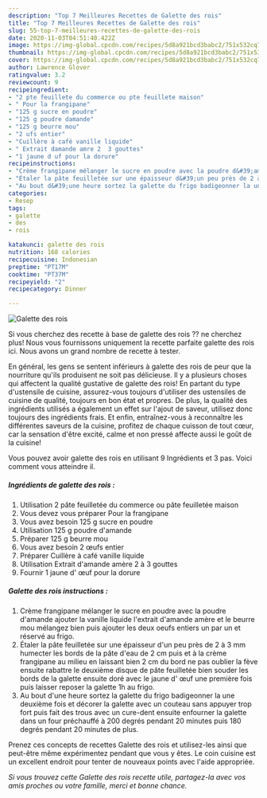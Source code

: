 ```yaml
---
description: "Top 7 Meilleures Recettes de Galette des rois"
title: "Top 7 Meilleures Recettes de Galette des rois"
slug: 55-top-7-meilleures-recettes-de-galette-des-rois
date: 2020-11-03T04:51:40.422Z
image: https://img-global.cpcdn.com/recipes/5d8a921bcd3babc2/751x532cq70/galette-des-rois-photo-principale-de-la-recette.jpg
thumbnail: https://img-global.cpcdn.com/recipes/5d8a921bcd3babc2/751x532cq70/galette-des-rois-photo-principale-de-la-recette.jpg
cover: https://img-global.cpcdn.com/recipes/5d8a921bcd3babc2/751x532cq70/galette-des-rois-photo-principale-de-la-recette.jpg
author: Lawrence Glover
ratingvalue: 3.2
reviewcount: 9
recipeingredient:
- "2 pte feuillete du commerce ou pte feuillete maison"
- " Pour la frangipane"
- "125 g sucre en poudre"
- "125 g poudre damande"
- "125 g beurre mou"
- "2 ufs entier"
- "Cuillère à café vanille liquide"
- " Extrait damande amre 2  3 gouttes"
- "1 jaune d uf pour la dorure"
recipeinstructions:
- "Crème frangipane mélanger le sucre en poudre avec la poudre d&#39;amande ajouter la vanille liquide l&#39;extrait d&#39;amande amère et le beurre mou mélangez bien puis ajouter les deux oeufs entiers un par un et réservé au frigo."
- "Étaler la pâte feuilletée sur une épaisseur d&#39;un peu près de 2 à 3 mm humecter les bords de la pâte d&#39;eau de 2 cm puis et à la crème frangipane au milieu en laissant bien 2 cm du bord ne pas oublier la fève ensuite rabattre le deuxième disque de pâte feuilletée bien souder les bords de la galette ensuite doré avec le jaune d&#39; œuf une première fois puis laisser reposer la galette 1h au frigo."
- "Au bout d&#39;une heure sortez la galette du frigo badigeonner la une deuxième fois et décorer la galette avec un couteau sans appuyer trop fort puis fait des trous avec un cure-dent ensuite enfourner la galette dans un four préchauffé à 200 degrés pendant 20 minutes puis 180 degrés pendant 20 minutes de plus."
categories:
- Resep
tags:
- galette
- des
- rois

katakunci: galette des rois 
nutrition: 168 calories
recipecuisine: Indonesian
preptime: "PT17M"
cooktime: "PT37M"
recipeyield: "2"
recipecategory: Dinner

---
```



![Galette des rois](https://img-global.cpcdn.com/recipes/5d8a921bcd3babc2/751x532cq70/galette-des-rois-photo-principale-de-la-recette.jpg)

Si vous cherchez des recette à base de galette des rois ?? ne cherchez plus! Nous vous fournissons uniquement la recette parfaite galette des rois ici. Nous avons un grand nombre de recette à tester.

En général, les gens se sentent inférieurs à galette des rois de peur que la nourriture qu'ils produisent ne soit pas délicieuse. Il y a plusieurs choses qui affectent la qualité gustative de galette des rois! En partant du type d'ustensile de cuisine, assurez-vous toujours d'utiliser des ustensiles de cuisine de qualité, toujours en bon état et propres. De plus, la qualité des ingrédients utilisés a également un effet sur l'ajout de saveur, utilisez donc toujours des ingrédients frais. Et enfin, entraînez-vous à reconnaître les différentes saveurs de la cuisine, profitez de chaque cuisson de tout cœur, car la sensation d'être excité, calme et non pressé affecte aussi le goût de la cuisine!

<!--inarticleads1-->

Vous pouvez avoir galette des rois en utilisant 9 Ingrédients et 3 pas. Voici comment vous atteindre il.

##### Ingrédients de galette des rois :

1. Utilisation 2 pâte feuilletée du commerce ou pâte feuilletée maison
1. Vous devez vous préparer  Pour la frangipane
1. Vous avez besoin 125 g sucre en poudre
1. Utilisation 125 g poudre d&#39;amande
1. Préparer 125 g beurre mou
1. Vous avez besoin 2 œufs entier
1. Préparer Cuillère à café vanille liquide
1. Utilisation  Extrait d&#39;amande amère 2 à 3 gouttes
1. Fournir 1 jaune d&#39; œuf pour la dorure




<!--inarticleads2-->

##### Galette des rois instructions :

1. Crème frangipane mélanger le sucre en poudre avec la poudre d&#39;amande ajouter la vanille liquide l&#39;extrait d&#39;amande amère et le beurre mou mélangez bien puis ajouter les deux oeufs entiers un par un et réservé au frigo.
1. Étaler la pâte feuilletée sur une épaisseur d&#39;un peu près de 2 à 3 mm humecter les bords de la pâte d&#39;eau de 2 cm puis et à la crème frangipane au milieu en laissant bien 2 cm du bord ne pas oublier la fève ensuite rabattre le deuxième disque de pâte feuilletée bien souder les bords de la galette ensuite doré avec le jaune d&#39; œuf une première fois puis laisser reposer la galette 1h au frigo.
1. Au bout d&#39;une heure sortez la galette du frigo badigeonner la une deuxième fois et décorer la galette avec un couteau sans appuyer trop fort puis fait des trous avec un cure-dent ensuite enfourner la galette dans un four préchauffé à 200 degrés pendant 20 minutes puis 180 degrés pendant 20 minutes de plus.




<!--inarticleads1-->

<p>
Prenez ces concepts de recettes Galette des rois et utilisez-les ainsi que peut-être même expérimentez pendant que vous y êtes. Le coin cuisine est un excellent endroit pour tenter de nouveaux points avec l'aide appropriée.
</p>

<p>
<i>Si vous trouvez cette Galette des rois recette utile, partagez-la avec vos amis proches ou votre famille, merci et bonne chance.</i>
</p>
